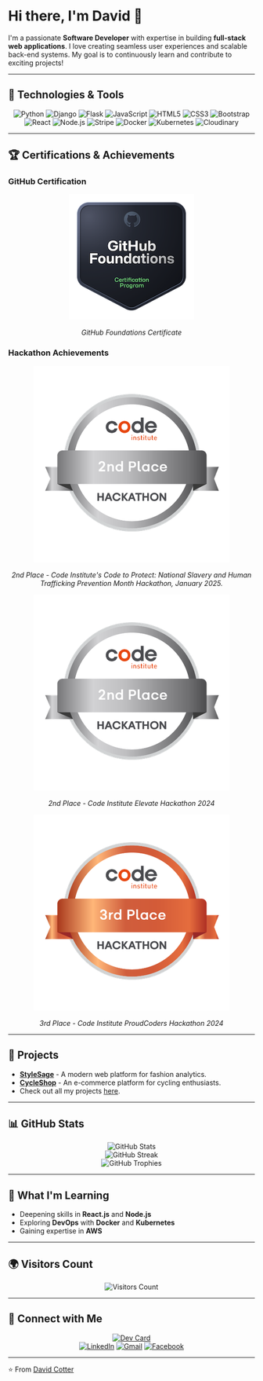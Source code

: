 # Hi there, I'm David 👋

I'm a passionate **Software Developer** with expertise in building **full-stack web applications**. I love creating seamless user experiences and scalable back-end systems. My goal is to continuously learn and contribute to exciting projects!

---

## 🔧 Technologies & Tools

<div align="center">
  <img src="https://img.shields.io/badge/Python-3776AB?style=for-the-badge&logo=python&logoColor=white" alt="Python" />
  <img src="https://img.shields.io/badge/Django-092E20?style=for-the-badge&logo=django&logoColor=white" alt="Django" />
  <img src="https://img.shields.io/badge/Flask-000000?style=for-the-badge&logo=flask&logoColor=white" alt="Flask" />
  <img src="https://img.shields.io/badge/JavaScript-F7DF1E?style=for-the-badge&logo=javascript&logoColor=black" alt="JavaScript" />
  <img src="https://img.shields.io/badge/HTML5-E34F26?style=for-the-badge&logo=html5&logoColor=white" alt="HTML5" />
  <img src="https://img.shields.io/badge/CSS3-1572B6?style=for-the-badge&logo=css3&logoColor=white" alt="CSS3" />
  <img src="https://img.shields.io/badge/Bootstrap-563D7C?style=for-the-badge&logo=bootstrap&logoColor=white" alt="Bootstrap" />
  <img src="https://img.shields.io/badge/React-20232A?style=for-the-badge&logo=react&logoColor=61DAFB" alt="React" />
  <img src="https://img.shields.io/badge/Node.js-339933?style=for-the-badge&logo=nodedotjs&logoColor=white" alt="Node.js" />
  <img src="https://img.shields.io/badge/Stripe-008CDD?style=for-the-badge&logo=stripe&logoColor=white" alt="Stripe" />
  <img src="https://img.shields.io/badge/Docker-2496ED?style=for-the-badge&logo=docker&logoColor=white" alt="Docker" />
  <img src="https://img.shields.io/badge/Kubernetes-326CE5?style=for-the-badge&logo=kubernetes&logoColor=white" alt="Kubernetes" />
  <img src="https://img.shields.io/badge/Cloudinary-3448C5?style=for-the-badge&logo=cloudinary&logoColor=white" alt="Cloudinary" />
</div>

---

## 🏆 Certifications & Achievements

### **GitHub Certification**
<div align="center">
  <img src="github-foundations1.png" alt="GitHub Certification" />
  <p><em>GitHub Foundations Certificate</em></p>
</div>

### **Hackathon Achievements**
<div align="center">
  <img src="2nd-image.png" alt="Hackathon 2nd Place" />
  <p><em>2nd Place - Code Institute's Code to Protect: National Slavery and Human Trafficking Prevention Month Hackathon, January 2025.</em></p>

  <img src="2nd-image.png" alt="Hackathon 2nd Place" />
  <p><em>2nd Place - Code Institute Elevate Hackathon 2024</em></p>

  <img src="./image.png" alt="Hackathon 3rd Place" />
  <p><em>3rd Place - Code Institute ProudCoders Hackathon 2024</em></p>
</div>

---

## 🚀 Projects

- **[StyleSage](https://github.com/trxdave/stylesage)** - A modern web platform for fashion analytics.
- **[CycleShop](https://github.com/trxdave/cycleshop)** - An e-commerce platform for cycling enthusiasts.
- Check out all my projects [here](https://github.com/trxdave).

---

## 📊 GitHub Stats

<div align="center">
  <img src="https://github-readme-stats.vercel.app/api?username=trxdave&show_icons=true&theme=radical" alt="GitHub Stats" />
  <br />
  <img src="https://streak-stats.demolab.com?user=trxdave&theme=merko&hide_border=true" alt="GitHub Streak" />
  <br />
  <img src="https://github-profile-trophy.vercel.app/?username=trxdave" alt="GitHub Trophies" />
</div>

---

## 🌱 What I'm Learning

- Deepening skills in **React.js** and **Node.js**
- Exploring **DevOps** with **Docker** and **Kubernetes**
- Gaining expertise in **AWS**

---

## 🌍 Visitors Count

<div align="center">
  <img src="https://visitor-badge.laobi.icu/badge?page_id=trxdave.trxdave" alt="Visitors Count" />
</div>

---

## 📢 Connect with Me

<div align="center">
  <a href="https://app.daily.dev/davidcotter"><img src="https://api.daily.dev/devcards/v2/sJ3Jaz6P2Ak34l7F9TctR.png?type=default&r=ibg" width="356" alt="Dev Card"/></a>
  <br />
  <a href="https://www.linkedin.com/in/david-cotter-junior-software-developer"><img src="https://img.shields.io/badge/LinkedIn-0077B5?style=for-the-badge&logo=linkedin&logoColor=white" alt="LinkedIn" /></a>
  <a href="mailto:davidcotter071@gmail.com"><img src="https://img.shields.io/badge/Gmail-D14836?style=for-the-badge&logo=gmail&logoColor=white" alt="Gmail" /></a>
  <a href="https://facebook.com/TRXDAVE"><img src="https://img.shields.io/badge/Facebook-1877F2?style=for-the-badge&logo=facebook&logoColor=white" alt="Facebook" /></a>
</div>

---

⭐️ From [David Cotter](https://github.com/trxdave)
